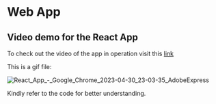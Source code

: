 # Web App 

## Video demo for the React App 

To check out the video of the app in operation visit this [link](https://drive.google.com/file/d/1nISiboYjkmJ-GYoKrilmsZC09UdDw_x7/view?usp=sharing)

This is a gif file:

![React_App_-_Google_Chrome_2023-04-30_23-03-35_AdobeExpress](https://user-images.githubusercontent.com/68069100/235367968-48ba6a75-1cf4-4c76-95a3-21196423f30c.gif)


Kindly refer to the code for better understanding. 
